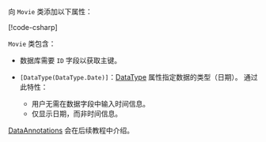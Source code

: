 <!-- THIS INCLUDE USED BY MVC AND RP -->
向 `Movie` 类添加以下属性：

[!code-csharp[](~/tutorials/razor-pages/razor-pages-start/sample/RazorPagesMovie22/Models/Movie.cs?name=snippet1)]

`Movie` 类包含：

* 数据库需要 `ID` 字段以获取主键。
* `[DataType(DataType.Date)]`：[DataType](xref:System.ComponentModel.DataAnnotations.DataTypeAttribute) 属性指定数据的类型（日期）。 通过此特性：

  * 用户无需在数据字段中输入时间信息。
  * 仅显示日期，而非时间信息。

[DataAnnotations](/dotnet/api/system.componentmodel.dataannotations) 会在后续教程中介绍。
